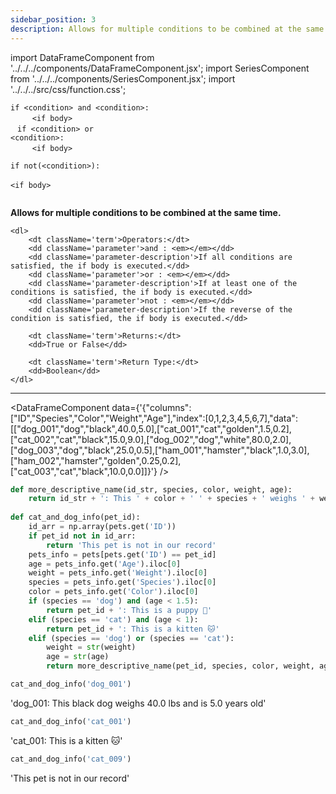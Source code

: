 ```yaml
---
sidebar_position: 3
description: Allows for multiple conditions to be combined at the same time.
---
```


import DataFrameComponent from '../../../components/DataFrameComponent.jsx';
import SeriesComponent from '../../../components/SeriesComponent.jsx';
import '../../../src/css/function.css';

<code>if \<condition\> and \<condition\>: <br/></code>
&nbsp;&nbsp;&nbsp;&nbsp;&nbsp;&nbsp; <code> \<if body\> <br/> </code>
<code>if \<condition\> or \<condition\>: <br/></code>
&nbsp;&nbsp;&nbsp;&nbsp;&nbsp;&nbsp; <code> \<if body\> <br/> </code>
<code>if not(\<condition\>): <br/></code>
&nbsp;&nbsp;&nbsp;&nbsp;&nbsp;&nbsp; <code> \<if body\> <br/> </code>

<div className='base'>
    <p><strong>Allows for multiple conditions to be combined at the same time. </strong></p>

    <dl>
        <dt className='term'>Operators:</dt>
        <dd className='parameter'>and : <em></em></dd>
        <dd className='parameter-description'>If all conditions are satisfied, the if body is executed.</dd>
        <dd className='parameter'>or : <em></em></dd>
        <dd className='parameter-description'>If at least one of the conditions is satisfied, the if body is executed.</dd>
        <dd className='parameter'>not : <em></em></dd>
        <dd className='parameter-description'>If the reverse of the condition is satisfied, the if body is executed.</dd>

        <dt className='term'>Returns:</dt>
        <dd>True or False</dd>

        <dt className='term'>Return Type:</dt>
        <dd>Boolean</dd>
    </dl>
</div>

---

<DataFrameComponent data={'{"columns":["ID","Species","Color","Weight","Age"],"index":[0,1,2,3,4,5,6,7],"data":[["dog_001","dog","black",40.0,5.0],["cat_001","cat","golden",1.5,0.2],["cat_002","cat","black",15.0,9.0],["dog_002","dog","white",80.0,2.0],["dog_003","dog","black",25.0,0.5],["ham_001","hamster","black",1.0,3.0],["ham_002","hamster","golden",0.25,0.2],["cat_003","cat","black",10.0,0.0]]}'} />

```python
def more_descriptive_name(id_str, species, color, weight, age):
    return id_str + ': This ' + color + ' ' + species + ' weighs ' + weight + ' lbs and is ' + age + ' years old'
    
def cat_and_dog_info(pet_id):
    id_arr = np.array(pets.get('ID'))
    if pet_id not in id_arr:
        return 'This pet is not in our record'
    pets_info = pets[pets.get('ID') == pet_id]
    age = pets_info.get('Age').iloc[0]
    weight = pets_info.get('Weight').iloc[0]
    species = pets_info.get('Species').iloc[0]
    color = pets_info.get('Color').iloc[0]
    if (species == 'dog') and (age < 1.5):
        return pet_id + ': This is a puppy 🐶'
    elif (species == 'cat') and (age < 1):
        return pet_id + ': This is a kitten 🐱'
    elif (species == 'dog') or (species == 'cat'):
        weight = str(weight)
        age = str(age)
        return more_descriptive_name(pet_id, species, color, weight, age)
```

```python
cat_and_dog_info('dog_001')
```

'dog_001: This black dog weighs 40.0 lbs and is 5.0 years old'

```python
cat_and_dog_info('cat_001')
```

'cat_001: This is a kitten 🐱'

```python
cat_and_dog_info('cat_009')
```

'This pet is not in our record'